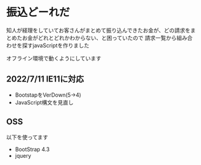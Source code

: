 # 振込どーれだ

知人が経理をしていてお客さんがまとめて振り込んできたお金が、どの請求をまとめたお金がどれとどれかわからない、と困っていたので
請求一覧から組み合わせを探すjavaScriptを作りました

オフライン環境で動くようにしています

## 2022/7/11 IE11に対応

- BootstapをVerDown(5->4)
- JavaScript構文を見直し

## OSS

以下を使ってます

- BootStrap 4.3
- jquery

